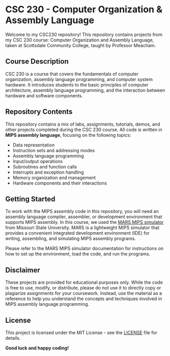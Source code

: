 # CSC 230 - Computer Organization & Assembly Language

Welcome to my CSC230 repository! This repository contains projects from my CSC 230 course: Computer Organization and Assembly Language, taken at Scottsdale Community College, taught by Professor Meacham.

## Course Description

CSC 230 is a course that covers the fundamentals of computer organization, assembly language programming, and computer system hardware. It introduces students to the basic principles of computer architecture, assembly language programming, and the interaction between hardware and software components.

## Repository Contents

This repository contains a mix of labs, assignments, tutorials, demos, and other projects completed during the CSC 230 course. All code is written in **MIPS assembly language**, focusing on the following topics:

- Data representation
- Instruction sets and addressing modes
- Assembly language programming
- Input/output operations
- Subroutines and function calls
- Interrupts and exception handling
- Memory organization and management
- Hardware components and their interactions

## Getting Started

To work with the MIPS assembly code in this repository, you will need an assembly language compiler, assembler, or development environment that supports MIPS assembly. In this course, we used the [MARS MIPS simulator](http://courses.missouristate.edu/KenVollmar/MARS/) from Missouri State University. MARS is a lightweight MIPS simulator that provides a convenient integrated development environment (IDE) for writing, assembling, and simulating MIPS assembly programs.

Please refer to the MARS MIPS simulator documentation for instructions on how to set up the environment, load the code, and run the programs.

## Disclaimer

These projects are provided for educational purposes only. While the code is free to use, modify, or distribute, please do not use it to directly copy or plagiarize assignments for your coursework. Instead, use the material as a reference to help you understand the concepts and techniques involved in MIPS assembly language programming.

## License

This project is licensed under the MIT License - see the [LICENSE](LICENSE) file for details.

**Good luck and happy coding!**
